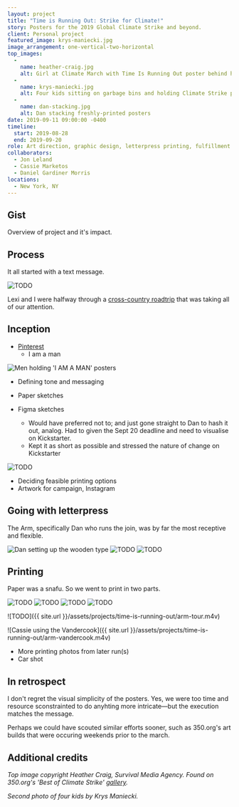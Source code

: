 ```yaml
---
layout: project
title: "Time is Running Out: Strike for Climate!"
story: Posters for the 2019 Global Climate Strike and beyond.
client: Personal project
featured_image: krys-maniecki.jpg
image_arrangement: one-vertical-two-horizontal
top_images:
  - 
    name: heather-craig.jpg
    alt: Girl at Climate March with Time Is Running Out poster behind her
  - 
    name: krys-maniecki.jpg
    alt: Four kids sitting on garbage bins and holding Climate Strike posters
  - 
    name: dan-stacking.jpg
    alt: Dan stacking freshly-printed posters
date: 2019-09-11 09:00:00 -0400
timeline:
  start: 2019-08-28
  end: 2019-09-20
role: Art direction, graphic design, letterpress printing, fulfillment.
collaborators:
  - Jon Leland
  - Cassie Marketos
  - Daniel Gardiner Morris
locations:
  - New York, NY
---
```


## Gist

Overview of project and it's impact.

## Process

It all started with a text message.

<img data-src="{{ site.url }}/assets/projects/time-is-running-out/message.png" alt="TODO">

Lexi and I were halfway through a [cross-country roadtrip](leaf-url) that was taking all of our attention.

## Inception

- [Pinterest](https://pin.it/ocszhdomrxblat)
  - I am a man

<img data-src="https://freight.cargo.site/w/607/i/b2cfbb7f1338b22301c858b5c44593b24810e3c614f41ca4f3b4626a7cd34de9/man6_o.jpg" alt="Men holding 'I AM A MAN' posters">

- Defining tone and messaging

- Paper sketches

- Figma sketches
  - Would have preferred not to; and just gone straight to Dan to hash it out, analog. Had to given the Sept 20 deadline and need to visualise on Kickstarter.
  - Kept it as short as possible and stressed the nature of change on Kickstarter

<img data-src="{{ site.url }}/assets/projects/time-is-running-out/figma-process.png" alt="TODO">

- Deciding feasible printing options
- Artwork for campaign, Instagram

## Going with letterpress

The Arm, specifically Dan who runs the join, was by far the most receptive and flexible.

<img data-src="{{ site.url }}/assets/projects/time-is-running-out/dan-setup.jpg" alt="Dan setting up the wooden type">
<img data-src="{{ site.url }}/assets/projects/time-is-running-out/hand-setup.jpg" alt="TODO">
<img data-src="{{ site.url }}/assets/projects/time-is-running-out/trio-composition.jpg" alt="TODO">

## Printing

Paper was a snafu. So we went to print in two parts.

<img data-src="{{ site.url }}/assets/projects/time-is-running-out/dan-composition.jpg" alt="TODO">
<img data-src="{{ site.url }}/assets/projects/time-is-running-out/dan-measuring.jpg" alt="TODO">
<img data-src="{{ site.url }}/assets/projects/time-is-running-out/jon-scoring.jpg" alt="TODO">
<img data-src="{{ site.url }}/assets/projects/time-is-running-out/danny-poster.jpg" alt="TODO">

![TODO]({{ site.url }}/assets/projects/time-is-running-out/arm-tour.m4v)


![Cassie using the Vandercook]({{ site.url }}/assets/projects/time-is-running-out/arm-vandercook.m4v)

- More printing photos from later run(s)
- Car shot

## In retrospect

I don't regret the visual simplicity of the posters. Yes, we were too time and resource sconstrainted to do anyhting more intricate—but the execution matches the message.

Perhaps we could have scouted similar efforts sooner, such as 350.org's art builds that were occuring weekends prior to the march.


## Additional credits
_Top image copyright Heather Craig, Survival Media Agency. Found on 350.org's 'Best of Climate Strike' [gallery](https://350org.widencollective.com/portals/iucshiv3/GlobalClimateStrikesMultimediaHub/c/0891419c-b1be-43df-a7a5-0b6699bacf59)._

_Second photo of four kids by Krys Maniecki._
